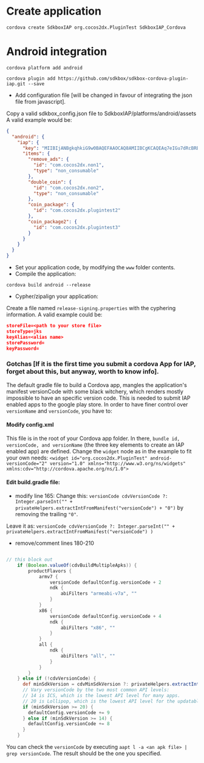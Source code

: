 # Create application

`cordova create SdkboxIAP org.cocos2dx.PluginTest SdkboxIAP_Cordova`

# Android integration

`cordova platform add android`

`cordova plugin add https://github.com/sdkbox/sdkbox-cordova-plugin-iap.git --save`

* Add configuration file [will be changed in favour of integrating the json file from javascript].

Copy a valid sdkbox_config.json file to SdkboxIAP/platforms/android/assets
A valid example would be:
```json
{
  "android": {
    "iap": {
      "key": "MIIBIjANBgkqhkiG9w0BAQEFAAOCAQ8AMIIBCgKCAQEAq7eIGu7dRcBRBSC05cYvxjBMd7cqq9w6++1er+cqO2tyWPtWB4vuTkliq4k/Fkylx5UMfptdOYOW8ENgQyVucs/NyuOAGmve4j5JFhLPcLa6LjO2HUSY6zk04DRR9Zw7YPET4WAezZTz8jYMGhPG08HYltVj8cmSpSFWd1nI0pGOJoLQIMkIkXplgnPQRbMpuOu70vnQQBS1RFcoFT7OjaV8U0cfJzMoS1TMkGqaJKks2T+qOBNTtkXzge92EnvYIkhpCfN98dj6aQmETNp5yj5Fa+jcbAVF8dy5xymJwioL89XQKfKkGR+P6ESMoBEPfIZYIlMU8EUwmC+UKGLujQIDAQAB",
      "items": {
        "remove_ads": {
          "id": "com.cocos2dx.non1",
          "type": "non_consumable"
        },
        "double_coin": {
          "id": "com.cocos2dx.non2",
          "type": "non_consumable"
        },
        "coin_package": {
          "id": "com.cocos2dx.plugintest2"
        },
        "coin_package2": {
          "id": "com.cocos2dx.plugintest3"
        }
      }
    }
  }
}
```

* Set your application code, by modifying the `www` folder contents.
* Compile the application:

`cordova build android --release`

* Cypher/zipalign your application:

Create a file named `release-signing.properties` with the cyphering information. A valid example could be:

```json
storeFile=<path to your store file>
storeType=jks
keyAlias=<alias name>
storePassword=
keyPassword=
```

### Gotchas [If it is the first time you submit a cordova App for IAP, forget about this, but anyway, worth to know info].

The default gradle file to build a Cordova app, mangles the application's manifest versionCode with some black witchery, which renders mostly impossible to have an specific version code. This is needed to submit IAP enabled apps to the google play store.
In order to have finer control over `versionName` and `versionCode`, you have to:

#### Modify config.xml

This file is in the root of your Cordova app folder.
In there, `bundle id, versionCode, and versionName` (the three key elements to create an IAP enabled app) are defined.
Change the `widget` node as in the example to fit your own needs:
`<widget id="org.cocos2dx.PluginTest" android-versionCode="2" version="1.0" xmlns="http://www.w3.org/ns/widgets" xmlns:cdv="http://cordova.apache.org/ns/1.0">`

#### Edit build.gradle file:

* modify line 165:
Change this: `versionCode cdvVersionCode ?: Integer.parseInt("" + privateHelpers.extractIntFromManifest("versionCode") + "0")` 
by removing the trailing `"0"`. 

Leave it as: `versionCode cdvVersionCode ?: Integer.parseInt("" + privateHelpers.extractIntFromManifest("versionCode") )`
* remove/comment lines 180-210

```gradle

// this block out
    if (Boolean.valueOf(cdvBuildMultipleApks)) {
        productFlavors {
            armv7 {
                versionCode defaultConfig.versionCode + 2
                ndk {
                    abiFilters "armeabi-v7a", ""
                }
            }
            x86 {
                versionCode defaultConfig.versionCode + 4
                ndk {
                    abiFilters "x86", ""
                }
            }
            all {
                ndk {
                    abiFilters "all", ""
                }
            }
        }
    } else if (!cdvVersionCode) {
      def minSdkVersion = cdvMinSdkVersion ?: privateHelpers.extractIntFromManifest("minSdkVersion")
      // Vary versionCode by the two most common API levels:
      // 14 is ICS, which is the lowest API level for many apps.
      // 20 is Lollipop, which is the lowest API level for the updatable system webview.
      if (minSdkVersion >= 20) {
        defaultConfig.versionCode += 9
      } else if (minSdkVersion >= 14) {
        defaultConfig.versionCode += 8
      }
    }
```

You can check the `versionCode` by executing `aapt l -a <an apk file> | grep versionCode`.
The result should be the one you specified.
